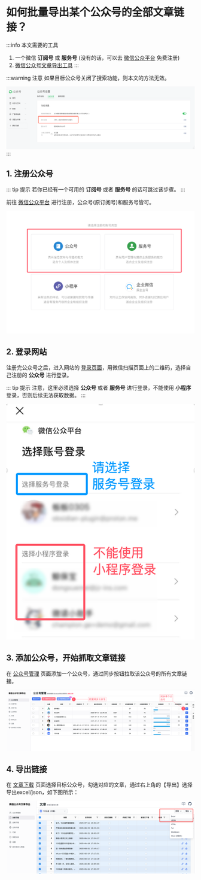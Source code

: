 # 如何批量导出某个公众号的全部文章链接？

:::info 本文需要的工具
1. 一个微信 **订阅号** 或 **服务号** (没有的话，可以去 [微信公众平台](https://mp.weixin.qq.com/cgi-bin/registermidpage?action=index&lang=zh_CN) 免费注册)
2. [微信公众号文章导出工具](https://exporter.wxdown.online/)
:::

:::warning 注意
如果目标公众号关闭了搜索功能，则本文的方法无效。

![公众号隐私设置](../assets/faq/account-privacy-setting.png)
:::

## 1. 注册公众号

::: tip 提示
若你已经有一个可用的 **订阅号** 或者 **服务号** 的话可跳过该步骤。
:::


前往 [微信公众平台](https://mp.weixin.qq.com/cgi-bin/registermidpage?action=index&lang=zh_CN) 进行注册，公众号(原订阅号)和服务号皆可。

![微信公众号类型](../assets/usage/wechat-account.png)


## 2. 登录网站

注册完公众号之后，进入网站的 [登录页面](https://exporter.wxdown.online/login)，用微信扫描页面上的二维码，选择自己注册的 **公众号** 进行登录。

::: tip 提示
注意，这里必须选择 **公众号** 或者 **服务号** 进行登录，不能使用 **小程序** 登录，否则后续无法获取数据。
:::

![使用公众号登录](../assets/usage/wechat-login.png)


## 3. 添加公众号，开始抓取文章链接

在 [公众号管理](https://exporter.wxdown.online/dashboard/account) 页面添加一个公众号，通过同步按钮拉取该公众号的所有文章链接。

![同步文章链接](../assets/usage/sync-article-links.png)


## 4. 导出链接

在 [文章下载](https://exporter.wxdown.online/dashboard/article) 页面选择目标公众号，勾选对应的文章，通过右上角的【导出】选择导出excel/json，如下图所示：

![导出文章链接](../assets/tutorials/export-article-links.png)
